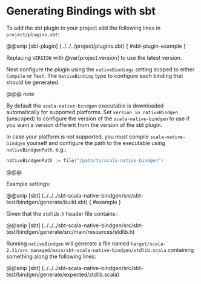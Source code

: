 # Generating Bindings with sbt

To add the sbt plugin to your project add the following lines in `project/plugins.sbt`:

@@snip [sbt-plugin] (../../../project/plugins.sbt) { #sbt-plugin-example }

Replacing `VERSION` with @var[project.version] to use the latest version.

Next configure the plugin using the `nativeBindings` setting scoped to either `Compile` or `Test`. The `NativeBinding` type to configure each binding that should be generated. 

@@@ note

By default the `scala-native-bindgen` executable is downloaded automatically for supported platforms. Set `version in nativeBindgen` (unscoped) to configure the version of the `scala-native-bindgen` to use if you want a version different from the version of the sbt plugin.

In case your platform is not supported, you must compile `scala-native-bindgen` yourself and configure the path to the executable using `nativeBindgenPath`, e.g.:

```sbt
nativeBindgenPath := file("/path/to/scala-native-bindgen")
```

@@@

Example settings:

@@snip [sbt] (../../../sbt-scala-native-bindgen/src/sbt-test/bindgen/generate/build.sbt) { #example }

Given that the `stdlib.h` header file contains:

@@snip [sbt] (../../../sbt-scala-native-bindgen/src/sbt-test/bindgen/generate/src/main/resources/stdlib.h)

Running `nativeBindgen` will generate a file named `target/scala-2.11/src_managed/main/sbt-scala-native-bindgen/stdlib.scala` containing something along the following lines:

@@snip [sbt] (../../../sbt-scala-native-bindgen/src/sbt-test/bindgen/generate/expected/stdlib.scala)